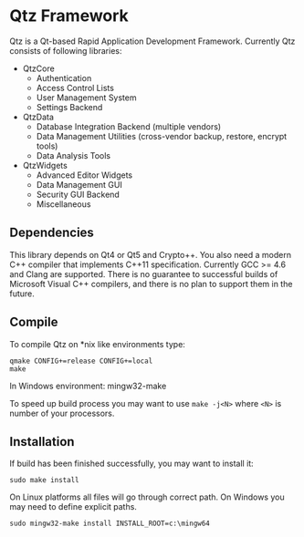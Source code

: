 # Qtz Framework

Qtz is a Qt-based Rapid Application Development Framework. Currently Qtz
consists of following libraries:

* QtzCore
  - Authentication 
  - Access Control Lists
  - User Management System
  - Settings Backend
* QtzData
  - Database Integration Backend (multiple vendors)
  - Data Management Utilities (cross-vendor backup, restore, encrypt tools)
  - Data Analysis Tools
* QtzWidgets
  - Advanced Editor Widgets
  - Data Management GUI
  - Security GUI Backend
  - Miscellaneous 

## Dependencies

This library depends on Qt4 or Qt5 and Crypto++. You also need a modern C++
compiler that implements C++11 specification. Currently GCC >= 4.6 and Clang are
supported. There is no guarantee to successful builds of Microsoft Visual C++
compilers, and there is no plan to support them in the future.

## Compile
To compile Qtz on *nix like environments type:

    qmake CONFIG+=release CONFIG+=local
    make

In Windows environment:
    mingw32-make

To speed up build process you may want to use `make -j<N>` where `<N>` is number
of your processors.

## Installation
If build has been finished successfully, you may want to install it:

    sudo make install

On Linux platforms all files will go through correct path. On Windows you may
need to define explicit paths.

    sudo mingw32-make install INSTALL_ROOT=c:\mingw64